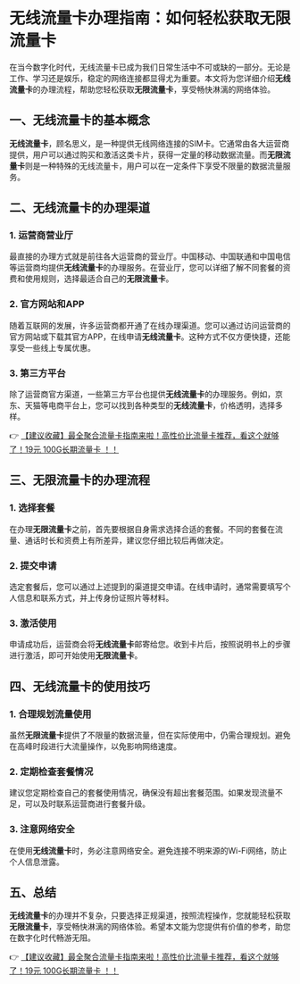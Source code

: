 # 无线流量卡办理指南：如何轻松获取无限流量卡

在当今数字化时代，无线流量卡已成为我们日常生活中不可或缺的一部分。无论是工作、学习还是娱乐，稳定的网络连接都显得尤为重要。本文将为您详细介绍**无线流量卡**的办理流程，帮助您轻松获取**无限流量卡**，享受畅快淋漓的网络体验。

## 一、无线流量卡的基本概念

**无线流量卡**，顾名思义，是一种提供无线网络连接的SIM卡。它通常由各大运营商提供，用户可以通过购买和激活这类卡片，获得一定量的移动数据流量。而**无限流量卡**则是一种特殊的无线流量卡，用户可以在一定条件下享受不限量的数据流量服务。

## 二、无线流量卡的办理渠道

### 1. 运营商营业厅

最直接的办理方式就是前往各大运营商的营业厅。中国移动、中国联通和中国电信等运营商均提供**无线流量卡**的办理服务。在营业厅，您可以详细了解不同套餐的资费和使用规则，选择最适合自己的**无限流量卡**。

### 2. 官方网站和APP

随着互联网的发展，许多运营商都开通了在线办理渠道。您可以通过访问运营商的官方网站或下载其官方APP，在线申请**无线流量卡**。这种方式不仅方便快捷，还能享受一些线上专属优惠。

### 3. 第三方平台

除了运营商官方渠道，一些第三方平台也提供**无线流量卡**的办理服务。例如，京东、天猫等电商平台上，您可以找到各种类型的**无线流量卡**，价格透明，选择多样。

👉 [【建议收藏】最全聚合流量卡指南来啦！高性价比流量卡推荐，看这个就够了！19元 100G长期流量卡 ！！](https://bit.ly/Liuliangka)

## 三、无限流量卡的办理流程

### 1. 选择套餐

在办理**无限流量卡**之前，首先要根据自身需求选择合适的套餐。不同的套餐在流量、通话时长和资费上有所差异，建议您仔细比较后再做决定。

### 2. 提交申请

选定套餐后，您可以通过上述提到的渠道提交申请。在线申请时，通常需要填写个人信息和联系方式，并上传身份证照片等材料。

### 3. 激活使用

申请成功后，运营商会将**无线流量卡**邮寄给您。收到卡片后，按照说明书上的步骤进行激活，即可开始使用**无限流量卡**。

## 四、无线流量卡的使用技巧

### 1. 合理规划流量使用

虽然**无限流量卡**提供了不限量的数据流量，但在实际使用中，仍需合理规划。避免在高峰时段进行大流量操作，以免影响网络速度。

### 2. 定期检查套餐情况

建议您定期检查自己的套餐使用情况，确保没有超出套餐范围。如果发现流量不足，可以及时联系运营商进行套餐升级。

### 3. 注意网络安全

在使用**无线流量卡**时，务必注意网络安全。避免连接不明来源的Wi-Fi网络，防止个人信息泄露。

## 五、总结

**无线流量卡**的办理并不复杂，只要选择正规渠道，按照流程操作，您就能轻松获取**无限流量卡**，享受畅快淋漓的网络体验。希望本文能为您提供有价值的参考，助您在数字化时代畅游无阻。

👉 [【建议收藏】最全聚合流量卡指南来啦！高性价比流量卡推荐，看这个就够了！19元 100G长期流量卡 ！！](https://bit.ly/Liuliangka)